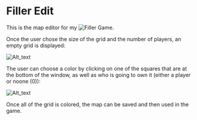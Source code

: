 # Filler Edit

This is the map editor for my ![Filler Game](https://github.com/vostertag/filler-game).

Once the user chose the size of the grid and the number of players, an empty grid is displayed:

![Alt_text](https://image.ibb.co/mmDVFn/filleredit1.jpg)

The user can choose a color by clicking on one of the squares that are at the bottom of the window, as well as who is going to own it (either a player or noone (0)):

![Alt_text](https://image.ibb.co/gWko1S/filleredit2.jpg)

Once all of the grid is colored, the map can be saved and then used in the game.
